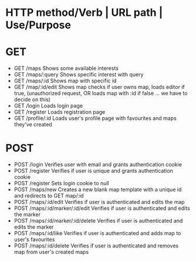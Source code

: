 # HTTP method/Verb      |   URL path              |   Use/Purpose 

# GET

* GET                 /maps                       Shows some available interests 
* GET                 /maps/:query                Shows specific interest with query
* GET                 /maps/:id                    Shows map with specific id
* GET                 /map/:id/edit               Shows map checks if user owns map, loads editor if true, (unauthorized request, OR loads map with :id if  false ... we have to decide on this)
* GET                 /login                      Loads login page
* GET                 /register                   Loads registration page
* GET                 /profile/:id                 Loads user's profile page with favourites and maps they've created

# POST

* POST                /login                      Verifies user with email and grants authentication cookie
* POST                /register                   Verifies if user is unique and grants authentication cookie
* POST                /register                   Sets login cookie to null
* POST                /maps/new                 Creates a new blank map template with a unique id and redirects to GET map/:id  
* POST                /maps/:id/edit               Verifies if user is authenticated and edits the map
* POST                /maps/:id/marker/:id/edit    Verifies if user is authenticated and edits the marker
* POST                /maps/:id/marker/:id/delete  Verifies if user is authenticated and edits the marker
* POST                /maps/:id/like               Verifies if user is authenticated and adds map to user's favourites
* POST                /maps/:id/delete             Verifies if user is authenticated and removes map from user's created maps



